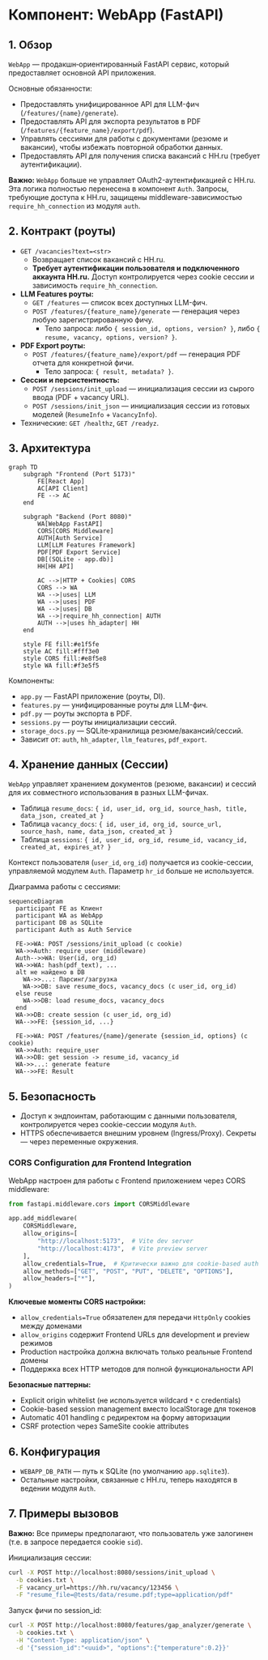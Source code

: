 # Компонент: WebApp (FastAPI)

## 1. Обзор

`WebApp` — продакшн‑ориентированный FastAPI сервис, который предоставляет основной API приложения.

Основные обязанности:
- Предоставлять унифицированное API для LLM-фич (`/features/{name}/generate`).
- Предоставлять API для экспорта результатов в PDF (`/features/{feature_name}/export/pdf`).
- Управлять сессиями для работы с документами (резюме и вакансии), чтобы избежать повторной обработки данных.
- Предоставлять API для получения списка вакансий с HH.ru (требует аутентификации).

**Важно:** `WebApp` больше не управляет OAuth2-аутентификацией с HH.ru. Эта логика полностью перенесена в компонент `Auth`. Запросы, требующие доступа к HH.ru, защищены middleware-зависимостью `require_hh_connection` из модуля `auth`.

## 2. Контракт (роуты)

- `GET /vacancies?text=<str>`
  - Возвращает список вакансий с HH.ru.
  - **Требует аутентификации пользователя и подключенного аккаунта HH.ru.** Доступ контролируется через cookie сессии и зависимость `require_hh_connection`.
- **LLM Features роуты:**
  - `GET /features` — список всех доступных LLM-фич.
  - `POST /features/{feature_name}/generate` — генерация через любую зарегистрированную фичу.
    - Тело запроса: либо `{ session_id, options, version? }`, либо `{ resume, vacancy, options, version? }`.
- **PDF Export роуты:**
  - `POST /features/{feature_name}/export/pdf` — генерация PDF отчета для конкретной фичи.
    - Тело запроса: `{ result, metadata? }`.
- **Сессии и персистентность:**
  - `POST /sessions/init_upload` — инициализация сессии из сырого ввода (PDF + vacancy URL).
  - `POST /sessions/init_json` — инициализация сессии из готовых моделей (`ResumeInfo` + `VacancyInfo`).
- Технические: `GET /healthz`, `GET /readyz`.

## 3. Архитектура

```mermaid
graph TD
    subgraph "Frontend (Port 5173)"
        FE[React App]
        AC[API Client]
        FE --> AC
    end
    
    subgraph "Backend (Port 8080)"
        WA[WebApp FastAPI]
        CORS[CORS Middleware]
        AUTH[Auth Service]
        LLM[LLM Features Framework]
        PDF[PDF Export Service]
        DB[(SQLite - app.db)]
        HH[HH API]
        
        AC -->|HTTP + Cookies| CORS
        CORS --> WA
        WA -->|uses| LLM
        WA -->|uses| PDF
        WA -->|uses| DB
        WA -->|require_hh_connection| AUTH
        AUTH -->|uses hh_adapter| HH
    end
    
    style FE fill:#e1f5fe
    style AC fill:#fff3e0
    style CORS fill:#e8f5e8
    style WA fill:#f3e5f5
```

Компоненты:
- `app.py` — FastAPI приложение (роуты, DI).
- `features.py` — унифицированные роуты для LLM-фич.
- `pdf.py` — роуты экспорта в PDF.
- `sessions.py` — роуты инициализации сессий.
- `storage_docs.py` — SQLite‑хранилища резюме/вакансий/сессий.
- Зависит от: `auth`, `hh_adapter`, `llm_features`, `pdf_export`.

## 4. Хранение данных (Сессии)

`WebApp` управляет хранением документов (резюме, вакансии) и сессий для их совместного использования в разных LLM-фичах.

- Таблица `resume_docs`: `{ id, user_id, org_id, source_hash, title, data_json, created_at }`
- Таблица `vacancy_docs`: `{ id, user_id, org_id, source_url, source_hash, name, data_json, created_at }`
- Таблица `sessions`: `{ id, user_id, org_id, resume_id, vacancy_id, created_at, expires_at? }`

Контекст пользователя (`user_id`, `org_id`) получается из cookie-сессии, управляемой модулем `Auth`. Параметр `hr_id` больше не используется.

Диаграмма работы с сессиями:
```mermaid
sequenceDiagram
  participant FE as Клиент
  participant WA as WebApp
  participant DB as SQLite
  participant Auth as Auth Service

  FE->>WA: POST /sessions/init_upload (с cookie)
  WA->>Auth: require_user (middleware)
  Auth-->>WA: User(id, org_id)
  WA->>WA: hash(pdf_text), ...
  alt не найдено в DB
    WA->>...: Парсинг/загрузка
    WA->>DB: save resume_docs, vacancy_docs (с user_id, org_id)
  else reuse
    WA->>DB: load resume_docs, vacancy_docs
  end
  WA->>DB: create session (с user_id, org_id)
  WA-->>FE: {session_id, ...}

  FE->>WA: POST /features/{name}/generate {session_id, options} (с cookie)
  WA->>Auth: require_user
  WA->>DB: get session -> resume_id, vacancy_id
  WA->>...: generate feature
  WA-->>FE: Result
```

## 5. Безопасность

- Доступ к эндпоинтам, работающим с данными пользователя, контролируется через cookie-сессии модуля `Auth`.
- HTTPS обеспечивается внешним уровнем (Ingress/Proxy). Секреты — через переменные окружения.

### CORS Configuration для Frontend Integration

WebApp настроен для работы с Frontend приложением через CORS middleware:

```python
from fastapi.middleware.cors import CORSMiddleware

app.add_middleware(
    CORSMiddleware,
    allow_origins=[
        "http://localhost:5173",  # Vite dev server
        "http://localhost:4173",  # Vite preview server
    ],
    allow_credentials=True,  # Критически важно для cookie-based auth
    allow_methods=["GET", "POST", "PUT", "DELETE", "OPTIONS"],
    allow_headers=["*"],
)
```

**Ключевые моменты CORS настройки:**
- `allow_credentials=True` обязателен для передачи `HttpOnly` cookies между доменами
- `allow_origins` содержит Frontend URLs для development и preview режимов
- Production настройка должна включать только реальные Frontend домены
- Поддержка всех HTTP методов для полной функциональности API

**Безопасные паттерны:**
- Explicit origin whitelist (не используется wildcard `*` с credentials)
- Cookie-based session management вместо localStorage для токенов
- Automatic 401 handling с редиректом на форму авторизации
- CSRF protection через SameSite cookie attributes

## 6. Конфигурация

- `WEBAPP_DB_PATH` — путь к SQLite (по умолчанию `app.sqlite3`).
- Остальные настройки, связанные с HH.ru, теперь находятся в ведении модуля `Auth`.

## 7. Примеры вызовов

**Важно:** Все примеры предполагают, что пользователь уже залогинен (т.е. в запросе передается cookie `sid`).

Инициализация сессии:
```bash
curl -X POST http://localhost:8080/sessions/init_upload \
  -b cookies.txt \
  -F vacancy_url=https://hh.ru/vacancy/123456 \
  -F "resume_file=@tests/data/resume.pdf;type=application/pdf"
```

Запуск фичи по session_id:
```bash
curl -X POST http://localhost:8080/features/gap_analyzer/generate \
  -b cookies.txt \
  -H "Content-Type: application/json" \
  -d '{"session_id":"<uuid>", "options":{"temperature":0.2}}'
```

```
